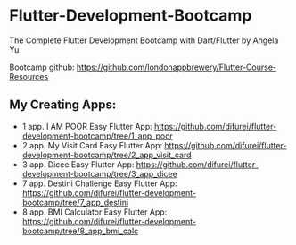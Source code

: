 # Flutter-Development-Bootcamp
The Complete Flutter Development Bootcamp with Dart/Flutter by Angela Yu

Bootcamp github: https://github.com/londonappbrewery/Flutter-Course-Resources

## My Creating Apps:

* 1 app. I AM POOR Easy Flutter App: https://github.com/difurei/flutter-development-bootcamp/tree/1_app_poor
* 2 app. My Visit Card Easy Flutter App: https://github.com/difurei/flutter-development-bootcamp/tree/2_app_visit_card
* 3 app. Dicee Easy Flutter App: https://github.com/difurei/flutter-development-bootcamp/tree/3_app_dicee
* 7 app. Destini Challenge Easy Flutter App: https://github.com/difurei/flutter-development-bootcamp/tree/7_app_destini
* 8 app. BMI Calculator Easy Flutter App: https://github.com/difurei/flutter-development-bootcamp/tree/8_app_bmi_calc
